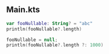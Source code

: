 ## Main.kts

```kotlin
var fooNullable: String? = "abc"
println(fooNullable?.length)

fooNullable = null;
println(fooNullable?.length ?: 1000)
```